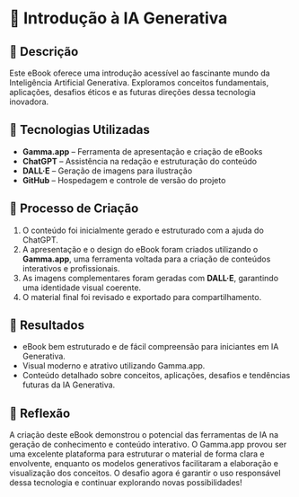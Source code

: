 # 📖 Introdução à IA Generativa

## 📒 Descrição
Este eBook oferece uma introdução acessível ao fascinante mundo da Inteligência Artificial Generativa. Exploramos conceitos fundamentais, aplicações, desafios éticos e as futuras direções dessa tecnologia inovadora.

## 🤖 Tecnologias Utilizadas
- **Gamma.app** – Ferramenta de apresentação e criação de eBooks
- **ChatGPT** – Assistência na redação e estruturação do conteúdo
- **DALL·E** – Geração de imagens para ilustração
- **GitHub** – Hospedagem e controle de versão do projeto

## 🧐 Processo de Criação
1. O conteúdo foi inicialmente gerado e estruturado com a ajuda do ChatGPT.
2. A apresentação e o design do eBook foram criados utilizando o **Gamma.app**, uma ferramenta voltada para a criação de conteúdos interativos e profissionais.
3. As imagens complementares foram geradas com **DALL·E**, garantindo uma identidade visual coerente.
4. O material final foi revisado e exportado para compartilhamento.

## 🚀 Resultados
- eBook bem estruturado e de fácil compreensão para iniciantes em IA Generativa.
- Visual moderno e atrativo utilizando Gamma.app.
- Conteúdo detalhado sobre conceitos, aplicações, desafios e tendências futuras da IA Generativa.

## 💭 Reflexão
A criação deste eBook demonstrou o potencial das ferramentas de IA na geração de conhecimento e conteúdo interativo. O Gamma.app provou ser uma excelente plataforma para estruturar o material de forma clara e envolvente, enquanto os modelos generativos facilitaram a elaboração e visualização dos conceitos. O desafio agora é garantir o uso responsável dessa tecnologia e continuar explorando novas possibilidades!
